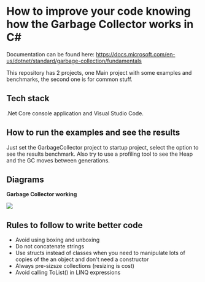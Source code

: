 # How to improve your code knowing how the Garbage Collector works in C# 

Documentation can be found here: https://docs.microsoft.com/en-us/dotnet/standard/garbage-collection/fundamentals

This repository has 2 projects, one Main project with some examples and benchmarks, the second one is for common stuff. 

## Tech stack

.Net Core console application and Visual Studio Code.

## How to run the examples and see the results

Just set the GarbageCollector project to startup project, select the option to see the results benchmark. Also try to use a profiling tool to see the Heap and the GC moves between generations. 

## Diagrams

<b>Garbage Collector working</b>

![](https://docs.microsoft.com/pt-br/dotnet/standard/garbage-collection/media/fundamentals/background-server-garbage-collection.png)
  
## Rules to follow to write better code

- Avoid using boxing and unboxing
- Do not concatenate strings
- Use structs instead of classes when you need to manipulate lots of copies of the an object and don't need a constructor
- Always pre-sizsze collections (resizing is cost)
- Avoid calling ToList() in LINQ expressions

